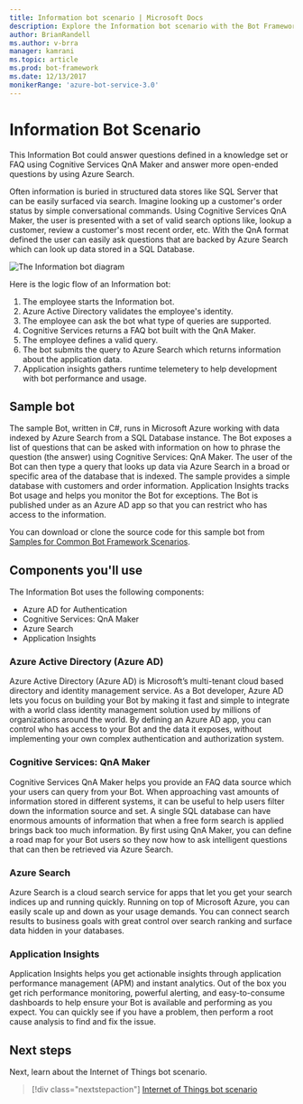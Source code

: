```yaml
---
title: Information bot scenario | Microsoft Docs
description: Explore the Information bot scenario with the Bot Framework.
author: BrianRandell
ms.author: v-brra
manager: kamrani
ms.topic: article
ms.prod: bot-framework
ms.date: 12/13/2017
monikerRange: 'azure-bot-service-3.0'
---
```

# Information Bot Scenario
This Information Bot could answer questions defined in a knowledge set or FAQ using Cognitive Services QnA Maker and answer more open-ended questions by using Azure Search.

Often information is buried in structured data stores like SQL Server that can be easily surfaced via search. Imagine looking up a customer's order status by simple conversational commands. Using Cognitive Services QnA Maker, the user is presented with a set of valid search options like, lookup a customer, review a customer's most recent order, etc. With the QnA format defined the user can easily ask questions that are backed by Azure Search which can look up data stored in a SQL Database.

![The Information bot diagram](~/media/scenarios/bot-service-scenario-informational-bot.png)

Here is the logic flow of an Information bot:

1. The employee starts the Information bot.
2. Azure Active Directory validates the employee's identity.
3. The employee can ask the bot what type of queries are supported.
4. Cognitive Services returns a FAQ bot built with the QnA Maker.
5. The employee defines a valid query.
6. The bot submits the query to Azure Search which returns information about the application data.
7. Application insights gathers runtime telemetery to help development with bot performance and usage.

## Sample bot
The sample Bot, written in C#, runs in Microsoft Azure working with data indexed by Azure Search from a SQL Database instance. The Bot exposes a list of questions that can be asked with information on how to phrase the question (the answer) using Cognitive Services: QnA Maker. The user of the Bot can then type a query that looks up data via Azure Search in a broad or specific area of the database that is indexed. The sample provides a simple database with customers and order information. Application Insights tracks Bot usage and helps you monitor the Bot for exceptions. The Bot is published under as an Azure AD app so that you can restrict who has access to the information.

You can download or clone the source code for this sample bot from [Samples for Common Bot Framework Scenarios](https://aka.ms/bot/scenarios).

## Components you'll use
The Information Bot uses the following components:
-   Azure AD for Authentication
-   Cognitive Services: QnA Maker
-   Azure Search
-   Application Insights

### Azure Active Directory (Azure AD)
Azure Active Directory (Azure AD) is Microsoft’s multi-tenant cloud based directory and identity management service. As a Bot developer, Azure AD lets you focus on building your Bot by making it fast and simple to integrate with a world class identity management solution used by millions of organizations around the world. By defining an Azure AD app, you can control who has access to your Bot and the data it exposes, without implementing your own complex authentication and authorization system.

### Cognitive Services: QnA Maker
Cognitive Services QnA Maker helps you provide an FAQ data source which your users can query from your Bot. When approaching vast amounts of information stored in different systems, it can be useful to help users filter down the information source and set. A single SQL database can have enormous amounts of information that when a free form search is applied brings back too much information. By first using QnA Maker, you can define a road map for your Bot users so they now how to ask intelligent questions that can then be retrieved via Azure Search.

### Azure Search
Azure Search is a cloud search service for apps that let you get your search indices up and running quickly. Running on top of Microsoft Azure, you can easily scale up and down as your usage demands. You can connect search results to business goals with great control over search ranking and surface data hidden in your databases.

### Application Insights
Application Insights helps you get actionable insights through application performance management (APM) and instant analytics. Out of the box you get rich performance monitoring, powerful alerting, and easy-to-consume dashboards to help ensure your Bot is available and performing as you expect. You can quickly see if you have a problem, then perform a root cause analysis to find and fix the issue.

## Next steps
Next, learn about the Internet of Things bot scenario.

> [!div class="nextstepaction"]
> [Internet of Things bot scenario](bot-service-scenario-internet-things.md)

